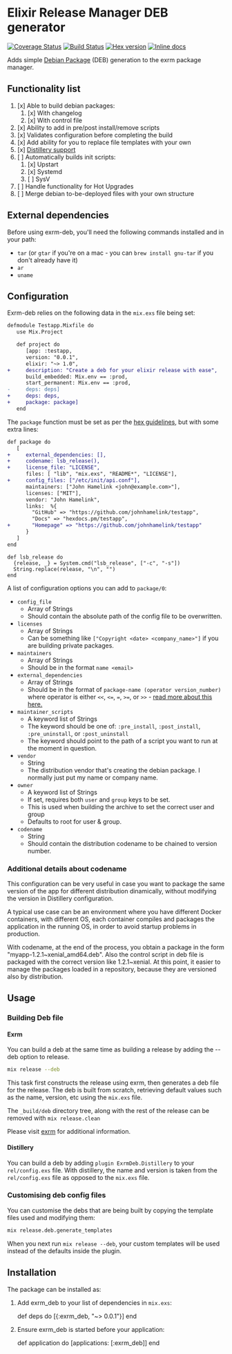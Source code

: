 # Elixir Release Manager DEB generator

[![Coverage Status](https://coveralls.io/repos/github/johnhamelink/exrm_deb/badge.svg?branch=master)](https://coveralls.io/github/johnhamelink/exrm_deb?branch=master)
[![Build Status](https://travis-ci.org/johnhamelink/exrm_deb.svg?branch=master)](https://travis-ci.org/johnhamelink/exrm_deb)
[![Hex version](https://img.shields.io/hexpm/v/exrm_deb.svg "Hex version")](https://hex.pm/packages/exrm_deb)
[![Inline docs](http://inch-ci.org/github/johnhamelink/exrm_deb.svg)](http://inch-ci.org/github/johnhamelink/exrm_deb)

Adds simple [Debian Package][1] (DEB) generation to the exrm package manager.

## Functionality list

 1. [x] Able to build debian packages:
     1. [x] With changelog
     2. [x] With control file
 2. [x] Ability to add in pre/post install/remove scripts
 3. [x] Validates configuration before completing the build
 4. [x] Add ability for you to replace file templates with your own
 5. [x] [Distillery support](https://github.com/bitwalker/distillery)
 6. [ ] Automatically builds init scripts:
     1. [x] Upstart
     2. [x] Systemd
     3. [ ] SysV
 7. [ ] Handle functionality for Hot Upgrades
 8. [ ] Merge debian to-be-deployed files with your own structure

## External dependencies

Before using exrm-deb, you'll need the following commands installed and in your path:

 - `tar` (or `gtar` if you're on a mac - you can `brew install gnu-tar` if you don't already have it)
 - `ar`
 - `uname`

## Configuration

Exrm-deb relies on the following data in the `mix.exs` file being set:

```diff
defmodule Testapp.Mixfile do
   use Mix.Project

   def project do
      [app: :testapp,
      version: "0.0.1",
      elixir: "~> 1.0",
+     description: "Create a deb for your elixir release with ease",
      build_embedded: Mix.env == :prod,
      start_permanent: Mix.env == :prod,
-     deps: deps]
+     deps: deps,
+     package: package]
   end
```

The `package` function must be set as per the [hex guidelines][2], but with some extra lines:

```diff
def package do
   [
+     external_dependencies: [],
+     codename: lsb_release(),
+     license_file: "LICENSE",
      files: [ "lib", "mix.exs", "README*", "LICENSE"],
+     config_files: ["/etc/init/api.conf"],
      maintainers: ["John Hamelink <john@example.com>"],
      licenses: ["MIT"],
      vendor: "John Hamelink",
      links:  %{
        "GitHub" => "https://github.com/johnhamelink/testapp",
        "Docs" => "hexdocs.pm/testapp",
+       "Homepage" => "https://github.com/johnhamelink/testapp"
      }
   ]
end
```

```
def lsb_release do
  {release, _} = System.cmd("lsb_release", ["-c", "-s"])
  String.replace(release, "\n", "")
end
```

A list of configuration options you can add to `package/0`:

 - `config_file`
   - Array of Strings
   - Should contain the absolute path of the config file to be overwritten.
 - `licenses`
   - Array of Strings
   - Can be something like `["Copyright <date> <company_name>"]` if you are building private packages.
 - `maintainers`
   - Array of Strings
   - Should be in the format `name <email>`
 - `external_dependencies`
   - Array of Strings
   - Should be in the format of `package-name (operator version_number)` where operator is either `<<`, `<=`, `=`, `>=`, or `>>` - [read more about this here.][4]
 - `maintainer_scripts`
   - A keyword list of Strings
   - The keyword should be one of: `:pre_install`, `:post_install`, `:pre_uninstall`, or `:post_uninstall`
   - The keyword should point to the path of a script you want to run at the moment in question.
 - `vendor`
   - String
   - The distribution vendor that's creating the debian package. I normally just put my name or company name.
 - `owner`
   - A keyword list of Strings
   - If set, requires both `user` and `group` keys to be set.
   - This is used when building the archive to set the correct user and group
   - Defaults to root for user & group.
 - `codename`
   - String
   - Should contain the distribution codename to be chained to version number.

### Additional details about codename

This configuration can be very useful in case you want to package the same version
of the app for different distribution dinamically, without modifying the version
in Distillery configuration.

A typical use case can be an environment where you have different Docker containers,
with different OS, each container compiles and packages the application in the running OS,
in order to avoid startup problems in production.

With codename, at the end of the process, you obtain a package in the form "myapp-1.2.1\~xenial_amd64.deb".
Also the control script in deb file is packaged with the correct version like 1.2.1\~xenial.
At this point, it easier to manage the packages loaded in a repository, because they are versioned also by distribution.

## Usage

### Building Deb file

#### Exrm

You can build a deb at the same time as building a release by adding the --deb option to release.

```bash
mix release --deb
```

This task first constructs the release using exrm, then generates a deb file
for the release. The deb is built from scratch, retrieving default values such
as the name, version, etc using the `mix.exs` file.

The `_build/deb` directory tree, along with the rest of the release can be removed with `mix release.clean`

Please visit [exrm][3] for additional information.

#### Distillery

You can build a deb by adding `plugin ExrmDeb.Distillery` to your `rel/config.exs` file. With distillery, the name and version is taken from the `rel/config.exs` file as opposed to the `mix.exs` file.

### Customising deb config files

You can customise the debs that are being built by copying the template files used and modifying them:

```bash
mix release.deb.generate_templates
```

When you next run `mix release --deb`, your custom templates will be used instead of the defaults inside the plugin.

## Installation

The package can be installed as:

  1. Add exrm_deb to your list of dependencies in `mix.exs`:

        def deps do
          [{:exrm_deb, "~> 0.0.1"}]
        end

  2. Ensure exrm_deb is started before your application:

        def application do
          [applications: [:exrm_deb]]
        end


[1]:https://en.wikipedia.org/wiki/Deb_(file_format)
[2]:https://hex.pm/docs/publish
[3]:https://github.com/bitwalker/exrm
[4]:https://www.debian.org/doc/manuals/maint-guide/dreq.en.html#control
